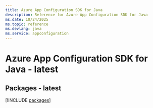 ```yaml
---
title: Azure App Configuration SDK for Java
description: Reference for Azure App Configuration SDK for Java
ms.date: 10/24/2025
ms.topic: reference
ms.devlang: java
ms.service: appconfiguration
---
```

# Azure App Configuration SDK for Java - latest
## Packages - latest
[!INCLUDE [packages](app-configuration-index.md)]